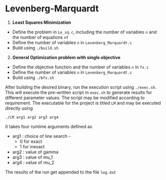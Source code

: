# Levenberg-Marquardt

1. **Least Squares Minimization**
  * Define the problem in `Le_sq.c`, including the number of variables `n` and the number of equations `nf` 
  * Define the number of variables `n` in `Levenberg_Marquardt.c`
  * Build using `./build.sh`

2. **General Optimization problem with single objective**
  * Define the objective function and the number of variables `n` in `fx.c`
  * Define the number of variables `n` in `Levenberg_Marquardt.c`
  * Build using `./bfx.sh`

After building the desired binary, run the execution script using `./exec.sh`. This will execute the pre-written script in `exec.sh` to generate results for different parameter values. The script may be modified according to requirement. The executable for the project is titled `LM` and may be executed directly using

    ./LM arg1 arg2 arg3 arg4
    
It takes four runtime arguments defined as
* arg1 :  choice of line search - 
  * 0 for exact
  * 1 for inexact
* arg2 :  value of gamma
* arg3 :  value of mu_1
* arg4 :  value of mu_2

The results of the run get appended to the file `log.dat`
